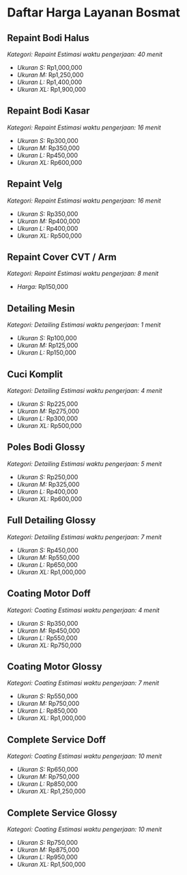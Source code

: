 # Daftar Harga Layanan Bosmat

## Repaint Bodi Halus
_Kategori: Repaint_
_Estimasi waktu pengerjaan: 40 menit_
- *Ukuran S:* Rp1,000,000
- *Ukuran M:* Rp1,250,000
- *Ukuran L:* Rp1,400,000
- *Ukuran XL:* Rp1,900,000

## Repaint Bodi Kasar
_Kategori: Repaint_
_Estimasi waktu pengerjaan: 16 menit_
- *Ukuran S:* Rp300,000
- *Ukuran M:* Rp350,000
- *Ukuran L:* Rp450,000
- *Ukuran XL:* Rp600,000

## Repaint Velg
_Kategori: Repaint_
_Estimasi waktu pengerjaan: 16 menit_
- *Ukuran S:* Rp350,000
- *Ukuran M:* Rp400,000
- *Ukuran L:* Rp400,000
- *Ukuran XL:* Rp500,000

## Repaint Cover CVT / Arm
_Kategori: Repaint_
_Estimasi waktu pengerjaan: 8 menit_
- *Harga:* Rp150,000

## Detailing Mesin
_Kategori: Detailing_
_Estimasi waktu pengerjaan: 1 menit_
- *Ukuran S:* Rp100,000
- *Ukuran M:* Rp125,000
- *Ukuran L:* Rp150,000

## Cuci Komplit
_Kategori: Detailing_
_Estimasi waktu pengerjaan: 4 menit_
- *Ukuran S:* Rp225,000
- *Ukuran M:* Rp275,000
- *Ukuran L:* Rp300,000
- *Ukuran XL:* Rp500,000

## Poles Bodi Glossy
_Kategori: Detailing_
_Estimasi waktu pengerjaan: 5 menit_
- *Ukuran S:* Rp250,000
- *Ukuran M:* Rp325,000
- *Ukuran L:* Rp400,000
- *Ukuran XL:* Rp600,000

## Full Detailing Glossy
_Kategori: Detailing_
_Estimasi waktu pengerjaan: 7 menit_
- *Ukuran S:* Rp450,000
- *Ukuran M:* Rp550,000
- *Ukuran L:* Rp650,000
- *Ukuran XL:* Rp1,000,000

## Coating Motor Doff
_Kategori: Coating_
_Estimasi waktu pengerjaan: 4 menit_
- *Ukuran S:* Rp350,000
- *Ukuran M:* Rp450,000
- *Ukuran L:* Rp550,000
- *Ukuran XL:* Rp750,000

## Coating Motor Glossy
_Kategori: Coating_
_Estimasi waktu pengerjaan: 7 menit_
- *Ukuran S:* Rp550,000
- *Ukuran M:* Rp750,000
- *Ukuran L:* Rp850,000
- *Ukuran XL:* Rp1,000,000

## Complete Service Doff
_Kategori: Coating_
_Estimasi waktu pengerjaan: 10 menit_
- *Ukuran S:* Rp650,000
- *Ukuran M:* Rp750,000
- *Ukuran L:* Rp850,000
- *Ukuran XL:* Rp1,250,000

## Complete Service Glossy
_Kategori: Coating_
_Estimasi waktu pengerjaan: 10 menit_
- *Ukuran S:* Rp750,000
- *Ukuran M:* Rp875,000
- *Ukuran L:* Rp950,000
- *Ukuran XL:* Rp1,500,000

